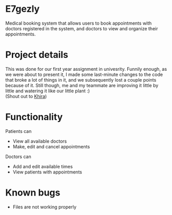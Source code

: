 # E7gezly
Medical booking system that allows users to book appointments with doctors registered in the system, and doctors to view and organize their appointments.
# Project details
This was done for our first year assignment in univesrity. Funnily enough, as we were about to present it, I made some last-minute changes to the code that broke a lot of things in it, and we subsequently lost a couple points because of it. Still though, me and my teammate are improving it little by little and watering it like our little plant :)   
(Shout out to [Khira](https://github.com/monaya37))
# Functionality
Patients can
- View all available doctors
- Make, edit and cancel appointments
  
Doctors can
- Add and edit available times
- View patients with appointments
# Known bugs
- Files are not working properly

